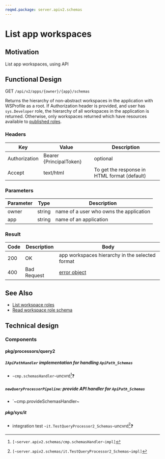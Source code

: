 ```yaml
---
reqmd.package: server.apiv2.schemas
---
```


# List app workspaces
## Motivation
List app workspaces, using API

## Functional Design
GET `/api/v2/apps/{owner}/{app}/schemas`

Returns the hierarchy of non-abstract workspaces in the application with WSProfile as a root.
If Authorization header is provided, and user has `sys.Developer` role, the hierarchy of all workspaces in the application is returned.
Otherwise, only workspaces returned which have resources available to [published roles](../authnz/published-roles.md). 

### Headers
| Key | Value | Description |
| --- | --- | --- |
| Authorization | Bearer {PrincipalToken} | optional |
| Accept | text/html | To get the response in HTML format (default) |

### Parameters
| Parameter | Type | Description |
| --- | --- | --- |
| owner | string | name of a user who owns the application |
| app | string | name of an application |

### Result
| Code | Description | Body |
| --- | --- | --- |
| 200 | OK | app workspaces hierarchy in the selected format |
| 400 | Bad Request | [error object](conventions.md#errors) |

## See Also
- [List workspace roles](list-ws-roles.md)
- [Read workspace role schema](read-ws-role-schema.md)

## Technical design
### Components
#### pkg/processors/query2
##### `IApiPathHandler` implementation for handling `ApiPath_Schemas`
- `~cmp.schemasHandler~`uncvrd[^1]❓

##### `newQueryProcessorPipeline`: provide API handler for `ApiPath_Schemas`
- `~cmp.provideSchemasHandler~

##### pkg/sys/it
- integration test `~it.TestQueryProcessor2_Schemas~`uncvrd[^2]❓

[^1]: `[~server.apiv2.schemas/cmp.schemasHandler~impl]`
[^2]: `[~server.apiv2.schemas/it.TestQueryProcessor2_Schemas~impl]`
